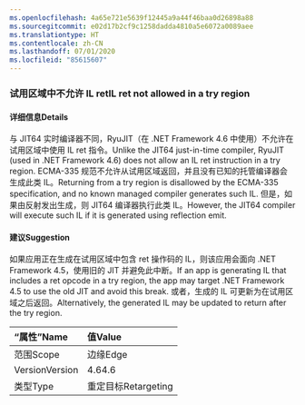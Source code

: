 ```yaml
---
ms.openlocfilehash: 4a65e721e5639f12445a9a44f46baa0d26898a88
ms.sourcegitcommit: e02d17b2cf9c1258dadda4810a5e6072a0089aee
ms.translationtype: HT
ms.contentlocale: zh-CN
ms.lasthandoff: 07/01/2020
ms.locfileid: "85615607"
---
```

### <a name="il-ret-not-allowed-in-a-try-region"></a><span data-ttu-id="c31e5-101">试用区域中不允许 IL ret</span><span class="sxs-lookup"><span data-stu-id="c31e5-101">IL ret not allowed in a try region</span></span>

#### <a name="details"></a><span data-ttu-id="c31e5-102">详细信息</span><span class="sxs-lookup"><span data-stu-id="c31e5-102">Details</span></span>

<span data-ttu-id="c31e5-103">与 JIT64 实时编译器不同，RyuJIT（在 .NET Framework 4.6 中使用）不允许在试用区域中使用 IL ret 指令。</span><span class="sxs-lookup"><span data-stu-id="c31e5-103">Unlike the JIT64 just-in-time compiler, RyuJIT (used in .NET Framework 4.6) does not allow an IL ret instruction in a try region.</span></span> <span data-ttu-id="c31e5-104">ECMA-335 规范不允许从试用区域返回，并且没有已知的托管编译器会生成此类 IL。</span><span class="sxs-lookup"><span data-stu-id="c31e5-104">Returning from a try region is disallowed by the ECMA-335 specification, and no known managed compiler generates such IL.</span></span> <span data-ttu-id="c31e5-105">但是，如果由反射发出生成，则 JIT64 编译器执行此类 IL。</span><span class="sxs-lookup"><span data-stu-id="c31e5-105">However, the JIT64 compiler will execute such IL if it is generated using reflection emit.</span></span>

#### <a name="suggestion"></a><span data-ttu-id="c31e5-106">建议</span><span class="sxs-lookup"><span data-stu-id="c31e5-106">Suggestion</span></span>

<span data-ttu-id="c31e5-107">如果应用正在生成在试用区域中包含 ret 操作码的 IL，则该应用会面向 .NET Framework 4.5，使用旧的 JIT 并避免此中断。</span><span class="sxs-lookup"><span data-stu-id="c31e5-107">If an app is generating IL that includes a ret opcode in a try region, the app may target .NET Framework 4.5 to use the old JIT and avoid this break.</span></span> <span data-ttu-id="c31e5-108">或者，生成的 IL 可更新为在试用区域之后返回。</span><span class="sxs-lookup"><span data-stu-id="c31e5-108">Alternatively, the generated IL may be updated to return after the try region.</span></span>

| <span data-ttu-id="c31e5-109">“属性”</span><span class="sxs-lookup"><span data-stu-id="c31e5-109">Name</span></span>    | <span data-ttu-id="c31e5-110">值</span><span class="sxs-lookup"><span data-stu-id="c31e5-110">Value</span></span>       |
|:--------|:------------|
| <span data-ttu-id="c31e5-111">范围</span><span class="sxs-lookup"><span data-stu-id="c31e5-111">Scope</span></span>   | <span data-ttu-id="c31e5-112">边缘</span><span class="sxs-lookup"><span data-stu-id="c31e5-112">Edge</span></span>        |
| <span data-ttu-id="c31e5-113">Version</span><span class="sxs-lookup"><span data-stu-id="c31e5-113">Version</span></span> | <span data-ttu-id="c31e5-114">4.6</span><span class="sxs-lookup"><span data-stu-id="c31e5-114">4.6</span></span>         |
| <span data-ttu-id="c31e5-115">类型</span><span class="sxs-lookup"><span data-stu-id="c31e5-115">Type</span></span>    | <span data-ttu-id="c31e5-116">重定目标</span><span class="sxs-lookup"><span data-stu-id="c31e5-116">Retargeting</span></span> |
